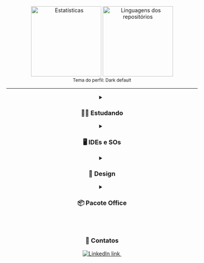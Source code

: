 <div align="center">
    <img height="185em" alt="Estatísticas"
        src="https://github-readme-stats.vercel.app/api?username=Pedroo-Nietoo&show_icons=true&count_private=true&include_all_commits&title_color=FFFFFF&text_color=FFFFFF&icon_color=FFFFFF&bg_color=DEG,3A72D1,009BEA&hide_border=true&border_radius=10%&locale=pt-br&exclude_repo=Portfolio-SENAI"/>
    <img height="185em" alt="Linguagens dos repositórios"
        src="https://github-readme-stats.vercel.app/api/top-langs/?username=Pedroo-Nietoo&theme=dracula&custom_title=Repositórios&title_color=FFFFFF&text__color=FFFFFF&bg_color=DEG,009BEA,3A72D1&hide_border=true&border_radius=10%&locale=pt-br&layout=compact&langs_count=11&hide=jupyter%20notebook&exclude_repo=Portfolio-SENAI"/>
    <br>
    <sub>Tema do perfil: Dark default</sub>
</div>

<hr>

<div align="center">
    <details>
        <summary>
            <h3>👨‍💻 Estudando </h3>
        </summary>
        <div style="display: block">
            <img alt="Java" height="40px"
                src="https://img.shields.io/badge/Java-0D1117?style=for-the-badge&logo=openjdk&logoColor=ED8B00" />
            <br>
            <img alt="HTML5"
                src="https://img.shields.io/badge/HTML5-0D1117?style=for-the-badge&logo=html5&logoColor=E34F26" />
            <img alt="CSS3"
                src="https://img.shields.io/badge/CSS3-0D1117?style=for-the-badge&logo=css3&logoColor=1572B6" />
            <img alt="SASS"
                src="https://img.shields.io/badge/Scss-0D1117?style=for-the-badge&logo=sass&logoColor=CC6699">
            <img alt="JavaScript"
                src="https://img.shields.io/badge/JavaScript-0D1117?style=for-the-badge&logo=JavaScript&logoColor=F7DF1E" />
            <img alt="PostgreSQL"
                src="https://img.shields.io/badge/PostgreSQL-0D1117?style=for-the-badge&logo=postgresql&logoColor=316192" />
            <br>
            <img alt="Python"
                src="https://img.shields.io/badge/Python-0D1117?style=for-the-badge&logo=python&logoColor=14354C" />
            <img alt="Arduino"
                src="https://img.shields.io/badge/Arduino-0D1117?style=for-the-badge&logo=Arduino&logoColor=00979D" />
            <img alt="Raspberry Pi"
                src="https://img.shields.io/badge/Raspberry%20Pi-0D1117?style=for-the-badge&logo=Raspberry%20Pi&logoColor=A22846" />
            <img alt="Shell Script"
                src="https://img.shields.io/badge/Shell_Script/Bash-0D1117?style=for-the-badge&logo=gnu-bash&logoColor=white" />
            <img alt="Git"
                src="https://img.shields.io/badge/GIT-0D1117?style=for-the-badge&logo=git&logoColor=E44C30" />
        </div>
    </details>
    <details>
        <summary>
            <h3>🖥 IDEs e SOs </h3>
        </summary>
        <div style="display: block">
            <a href="https://colab.research.google.com" />
            <img height="30em" alt="Google Colab"
                src="https://img.shields.io/badge/Google%20Colab-F9AB00?style=for-the-badge&logo=googlecolab&color=0D1117">
            </a>
            <a href="https://netbeans.apache.org/">
                <img height="30em" alt="Apache NetBeans"
                    src="https://img.shields.io/badge/apache%20netbeans-0D1117?style=for-the-badge&logo=apache%20netbeans%20IDE&logoColor=1B6AC6">
            </a>
            <a href="https://code.visualstudio.com/">
                <img height="30em" alt="Visual Studio Code"
                    src="https://img.shields.io/badge/Visual%20Studio%20Code-0D1117.svg?style=for-the-badge&logo=visual-studio-code&logoColor=0078D7" />
            </a>
            <a href="https://www.arduino.cc/">
                <img height="30em" alt="Arduino"
                    src="https://img.shields.io/badge/Arduino_IDE-0D1117?style=for-the-badge&logo=arduino&logoColor=00979D" />
            </a>
            <br>
            <br>
            <img alt="Windows"
                src="https://img.shields.io/badge/Windows-0D1117?style=for-the-badge&logo=windows&logoColor=0078D6" />
            <img alt="Ubuntu"
                src="https://img.shields.io/badge/Ubuntu-0D1117?style=for-the-badge&logo=ubuntu&logoColor=E95420" />
        </div>
    </details>
    <details>
        <summary>
            <h3> 🌺 Design </h3>
        </summary>
        <div style="display: block">
            <a href="https://www.figma.com/">
                <img height="30em" alt="Figma"
                    src="https://img.shields.io/badge/figma-0D1117.svg?style=for-the-badge&logo=figma&logoColor=23F24E1E" />
            </a>
            <a href="https://www.canva.com/">
                <img height="30em" alt="Canva"
                    src="https://img.shields.io/badge/Canva-0D1117.svg?style=for-the-badge&logo=Canva&logoColor=2300C4CC" />
            </a>
        </div>
    </details>
    <details>
        <summary>
            <h3> 📦 Pacote Office </h3>
        </summary>
        <div style="display: block">
            <a href="https://www.office.com/">
                <img height="30em" alt="PowerPoint"
                    src="https://img.shields.io/badge/PowerPoint-0D1117?style=for-the-badge&logo=microsoft-powerpoint&logoColor=B7472A" />
            </a>
            <a href="https://www.office.com/">
                <img height="30em" alt="Excel"
                    src="https://img.shields.io/badge/Excel-0D1117?style=for-the-badge&logo=microsoft-excel&logoColor=217346" />
            </a>
            <a href="https://www.office.com/">
                <img height="30em" alt="Word"
                    src="https://img.shields.io/badge/Word-0D1117?style=for-the-badge&logo=microsoft-word&logoColor=2B579A" />
            </a>
        </div>
    </details>
</div>
<br>
<br>
<div align="center">
<h3>💬 Contatos</h3>
<a href="https://br.linkedin.com/in/pedroo-nietoo">
    <img alt="LinkedIn link" src="https://img.shields.io/badge/LinkedIn-0077B5?style=for-the-badge&logo=linkedin&logoColor=white"/>
</a>
<a href="https://linktr.ee/pedroonietoo">
    <img alt=""Linktree link" src="https://img.shields.io/badge/linktree-39E09B?style=for-the-badge&logo=linktree&logoColor=white"/>
</a>
</div>
